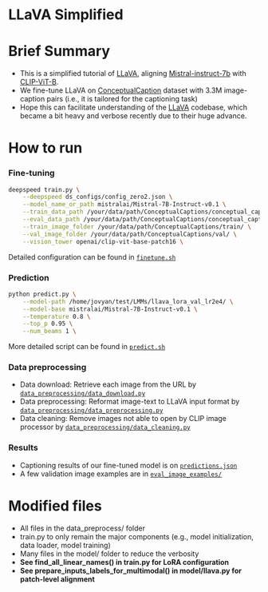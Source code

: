 # LLaVA Simplified

# Brief Summary
- This is a simplified tutorial of [LLaVA](https://github.com/haotian-liu/LLaVA), aligning [Mistral-instruct-7b](https://huggingface.co/mistralai/Mistral-7B-Instruct-v0.1) with [CLIP-ViT-B](openai/clip-vit-base-patch16).
- We fine-tune LLaVA on [ConceptualCaption](https://ai.google.com/research/ConceptualCaptions/download) dataset with 3.3M image-caption pairs (i.e., it is tailored for the captioning task)
- Hope this can facilitate understanding of the [LLaVA](https://github.com/haotian-liu/LLaVA) codebase, which became a bit heavy and verbose recently due to their huge advance.


# How to run

### Fine-tuning
```bash 
deepspeed train.py \
    --deepspeed ds_configs/config_zero2.json \
    --model_name_or_path mistralai/Mistral-7B-Instruct-v0.1 \
    --train_data_path /your/data/path/ConceptualCaptions/conceptual_captions_instruct_train_clean.json \
    --eval_data_path /your/data/path/ConceptualCaptions/conceptual_captions_instruct_val_clean.json \
    --train_image_folder /your/data/path/ConceptualCaptions/train/ \
    --val_image_folder /your/data/path/ConceptualCaptions/val/ \
    --vision_tower openai/clip-vit-base-patch16 \
```
Detailed configuration can be found in [`finetune.sh`](https://github.com/dongmean/LLaVA_simplified/blob/main/finetune.sh)

### Prediction
```bash 
python predict.py \
    --model-path /home/jovyan/test/LMMs/llava_lora_val_lr2e4/ \
    --model-base mistralai/Mistral-7B-Instruct-v0.1 \
    --temperature 0.8 \
    --top_p 0.95 \
    --num_beams 1 \
```
More detailed script can be found in [`predict.sh`](https://github.com/dongmean/LLaVA_simplified/blob/main/predict.sh)

### Data preprocessing
- Data download: Retrieve each image from the URL by [`data_preprocessing/data_download.py`](https://github.com/dongmean/LLaVA_simplified/blob/main/data_preprocessing/data_download.py)
- Data preprocessing: Reformat image-text to LLaVA input format by [`data_preprocessing/data_preprocessing.py`](https://github.com/dongmean/LLaVA_simplified/blob/main/data_preprocessing/data_preprocessing.py)
- Data cleaning: Remove images not able to open by CLIP image processor by [`data_preprocessing/data_cleaning.py`](https://github.com/dongmean/LLaVA_simplified/blob/main/data_preprocessing/data_cleaning.py)

### Results
- Captioning results of our fine-tuned model is on [`predictions.json`](https://github.com/dongmean/LLaVA_simplified/blob/main/predictions.json)
- A few validation image examples are in [`eval_image_examples/`](https://github.com/dongmean/LLaVA_simplified/blob/main/eval_image_examples/)

# Modified files
- All files in the data_preprocess/ folder
- train.py to only remain the major components (e.g., model initialization, data loader, model training)
- Many files in the model/ folder to reduce the verbosity
- **See find_all_linear_names() in train.py for LoRA configuration**
- **See prepare_inputs_labels_for_multimodal() in model/llava.py for patch-level alignment**
